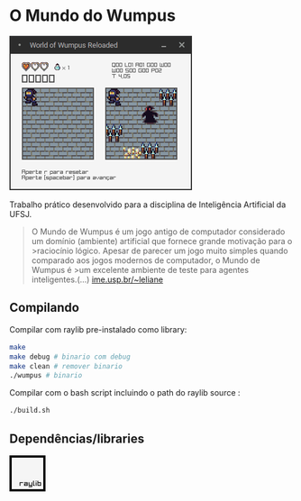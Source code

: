 # O Mundo do Wumpus

![World of Wumpus](https://github.com/Durfan/ufsj-wumpus/blob/master/docs/peek.gif)

Trabalho prático desenvolvido para a disciplina de Inteligência Artificial da UFSJ.

>O Mundo de Wumpus é um  jogo antigo de computador considerado um domínio (ambiente) artificial que fornece grande motivação para o >raciocínio lógico. Apesar de parecer um jogo muito simples quando comparado aos jogos modernos de computador, o Mundo de Wumpus é >um excelente ambiente de teste para agentes inteligentes.(...) [ime.usp.br/~leliane](https://www.ime.usp.br/~leliane/IAcurso2000/Wumpus.html)

## Compilando

Compilar com raylib pre-instalado como library:

``` bash
make
make debug # binario com debug
make clean # remover binario
./wumpus # binario
```

Compilar com o bash script incluindo o path do raylib source :

``` bash
./build.sh
```

## Dependências/libraries

[![raylib](https://github.com/Durfan/ufsj-wumpus/blob/master/docs/logo_raylib.png)](https://github.com/raysan5/raylib)
